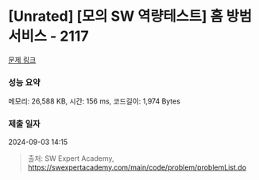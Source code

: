 # [Unrated] [모의 SW 역량테스트] 홈 방범 서비스 - 2117 

[문제 링크](https://swexpertacademy.com/main/code/problem/problemDetail.do?contestProbId=AV5V61LqAf8DFAWu) 

### 성능 요약

메모리: 26,588 KB, 시간: 156 ms, 코드길이: 1,974 Bytes

### 제출 일자

2024-09-03 14:15



> 출처: SW Expert Academy, https://swexpertacademy.com/main/code/problem/problemList.do